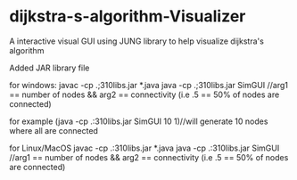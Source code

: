 # dijkstra-s-algorithm-Visualizer
A interactive visual GUI using JUNG library to help visualize dijkstra's algorithm 

Added JAR library file 

for windows:
javac -cp .;310libs.jar *.java
java -cp .;310libs.jar SimGUI //arg1 == number of nodes && arg2 == connectivity (i.e .5 == 50% of nodes are connected)

for example (java -cp .:310libs.jar SimGUI 10 1)//will generate 10 nodes where all are connected

for Linux/MacOS
javac -cp .:310libs.jar *.java
java -cp .:310libs.jar SimGUI //arg1 == number of nodes && arg2 == connectivity (i.e .5 == 50% of nodes are connected)
